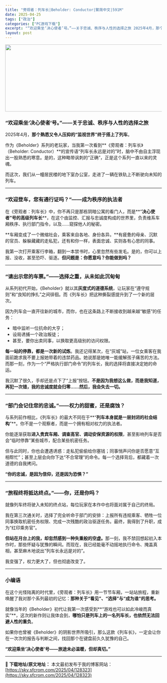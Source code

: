 ```yaml
---
title: "旁观者：列车长|Beholder: Conductor|繁简中文|591M"
date: 2025-04-25
tags: ["政治"]
categories: ["PC游戏下载"]
excerpt: "“欢迎乘坐‘决心使者’号。”——关于忠诚、秩序与人性的选择之旅 2025年4月，那个熟悉又令人压抑的“监视世界”终于搭上了列车。 作为《Beholder》系列的老玩家，当我第一次看到**《旁观者：列车长》（Beholder: Conductor）**的宣传语“列车长永远是对的”时，脑中不由自主浮现出&hellip;"
layout: post
---
```


<img class="aligncenter size-full wp-image-128325" src="https://sky.sfcrom.com/wp-content/uploads/2025/04/2025042500174259.webp" alt="" width="660" height="215" />
<h3 class="" data-start="93" data-end="132"><strong data-start="97" data-end="132">“欢迎乘坐‘决心使者’号。”——关于忠诚、秩序与人性的选择之旅</strong></h3>
<p class="" data-start="134" data-end="170">2025年4月，<strong data-start="142" data-end="169">那个熟悉又令人压抑的“监视世界”终于搭上了列车</strong>。</p>
<p class="" data-start="172" data-end="294">作为《Beholder》系列的老玩家，当我第一次看到**《旁观者：列车长》（Beholder: Conductor）**的宣传语“列车长永远是对的”时，脑中不由自主浮现出一股熟悉的寒意。是的，这种略带讽刺的“正确”，正是这个系列一直以来的灵魂。</p>
<p class="" data-start="296" data-end="335">而这次，我们从一幢居民楼的地下室办公室，走进了一辆在铁轨上不断驶向未知的列车。</p>


<hr class="" data-start="337" data-end="340" />

<h3 class="" data-start="342" data-end="374"><strong data-start="346" data-end="374">“欢迎登车，您有通行证吗？”——成为秩序的执法者</strong></h3>
<p class="" data-start="376" data-end="472">在《旁观者：列车长》中，你不再只是那栋阴暗公寓的看门人，而是**“<strong>决心使者”号的高级列车长</strong>**，在这个由监控、汇报与忠诚度构成的世界里，负责维系车厢秩序、执行部门指令，以及……窥探他人的秘密。</p>
<p class="" data-start="474" data-end="546">**车厢变成了一个微缩社会，乘客来自各地、身份各异。**有疲惫的母亲、沉默的官员、躲躲藏藏的走私犯，还有和你一样，表面忠诚、实则各有心思的同事。</p>
<p class="" data-start="548" data-end="617">我第一次打开乘客行李箱，翻到一本禁书时，心里忽然有些发毛。是的，你可以上报、没收，甚至恐吓、驱逐。<strong data-start="597" data-end="617">但问题是：你愿意吗？你能做到吗？</strong></p>


<hr class="" data-start="619" data-end="622" />

<h3 class="" data-start="624" data-end="656"><strong data-start="628" data-end="656">“请出示您的车票。”——选择之重，从未如此沉甸甸</strong></h3>
<p class="" data-start="658" data-end="738">从系列初代开始，《Beholder》就以其<strong data-start="679" data-end="691">灰度式的道德系统</strong>，让玩家在“遵守规则”和“良知的挣扎”之间徘徊。而《列车长》把这种撕裂感提升到了一个新的层次。</p>
<p class="" data-start="740" data-end="779">因为列车会一直开往新的城市，而你，也在这条路上不断接收到越来越“敏感”的任务：</p>

<ul>
 	<li data-start="783" data-end="795">暗中监听一位抗命的大亨；</li>
 	<li data-start="798" data-end="809">设局诱捕一个政治叛徒；</li>
 	<li data-start="812" data-end="835">甚至，要你出卖同事，以换取更高级别的访问权限。</li>
</ul>
<p class="" data-start="837" data-end="952"><strong data-start="837" data-end="856">每一站的停靠，都是一次新的试炼</strong>。我还记得某次，在“灰城”站，一位女乘客在我面前跪求我不要上报她带着的违禁药品。她说那是她唯一能缓解孩子痛苦的方法。而那一刻，作为一个“严格执行部门命令”的列车长，我的选择将直接决定她的命运。</p>
<p class="" data-start="954" data-end="1022">我沉默了很久，手却还是点下了“上报”按钮。<strong data-start="975" data-end="1022">不是因为我想这么做，而是我知道，再犯一次错，我的忠诚度就会归零……然后，我会失去一切。</strong></p>


<hr class="" data-start="1024" data-end="1027" />

<h3 class="" data-start="1029" data-end="1062"><strong data-start="1033" data-end="1062">“部门会记住您的忠诚。”——权力的甜蜜，还是腐蚀？</strong></h3>
<p class="" data-start="1064" data-end="1130">与系列前作相比，《列车长》的最大不同在于**“<strong>列车本身就是一层封闭的社会结构</strong>”**。你不是一个观察者，而是一个拥有相对权力的执法者。</p>
<p class="" data-start="1132" data-end="1193">你能逐渐获取<strong data-start="1138" data-end="1163">进入贵宾车厢、调查高官、调动安保资源的权限</strong>，甚至影响列车是否会“临时停靠”某些城市，配合某些机密任务。</p>
<p class="" data-start="1195" data-end="1276">但与此同时，你也会遭遇诱惑：走私犯偷偷给你塞钱；同事悄声问你是否愿意“互相帮忙”；甚至上层会向你下达“不合常理”的命令。每一个选择背后，都藏着一次道德的自我拷问。</p>
<p class="" data-start="1278" data-end="1302"><strong data-start="1278" data-end="1302">“你的忠诚，是因为信仰，还是因为恐惧？”</strong></p>


<hr class="" data-start="1304" data-end="1307" />

<h3 class="" data-start="1309" data-end="1337"><strong data-start="1313" data-end="1337">“旅程终将抵达终点。”——你，还是你吗？</strong></h3>
<p class="" data-start="1339" data-end="1374">就像列车终将驶入未知的终点站，每位玩家在本作中也将面对属于自己的终局。</p>
<p class="" data-start="1376" data-end="1457">我在第三次通关时，选择了完全听命于部门的安排：上报所有违规乘客、牺牲一位同事换取机密任务权限、完成一次残酷的政治驱逐任务。最终，我得到了升职，成为“红印乘务官”。</p>
<p class="" data-start="1459" data-end="1554"><strong>但站在月台上的我，却忽然感到一种失重般的空虚。</strong>那一刻，我不禁回想起初入本作时，那些怀疑与犹豫的瞬间。而现在，我已经能毫不动摇地执行命令、掩盖真相，甚至麻木地说出“列车长永远是对的”。</p>
<p class="" data-start="1556" data-end="1575">我变强了，权力更大了，但也彻底改变了。</p>


<hr class="" data-start="1577" data-end="1580" />

<h3 class="" data-start="1582" data-end="1593"><strong data-start="1586" data-end="1593">小编语</strong></h3>
<p class="" data-start="1595" data-end="1673">在这个光怪陆离的时代里，《旁观者：列车长》用一节节车厢，一站站旅程，重新唤醒了我对那个系列最初的记忆：<strong data-start="1646" data-end="1673">那种关于“看见”、“选择”与“成为谁”的思考。</strong></p>
<p class="" data-start="1675" data-end="1762">就像当年的《Beholder》初代让我第一次感受到**“游戏也可以如此冷峻而真实”**，这次的新作则让我体会到，<strong data-start="1731" data-end="1761">哪怕只是列车上的一名列车长，也依然无法回避人性的重负</strong>。</p>
<p class="" data-start="1764" data-end="1833">如果你也曾被《Beholder》的阴影世界所吸引，那么这款《列车长》，一定会让你在一次次的报告与判断之间，找回那个在键盘前久久犹豫的自己。</p>
<p class="" data-start="1835" data-end="1866"><strong data-start="1835" data-end="1866">“欢迎乘坐‘决心使者’号——旅途未必温暖，但却真切。”</strong></p>

---
📖 **下载地址/原文地址：** 本文最初发布于我的博客网站：[https://sky.sfcrom.com/2025/04/128323](https://sky.sfcrom.com/2025/04/128323)
